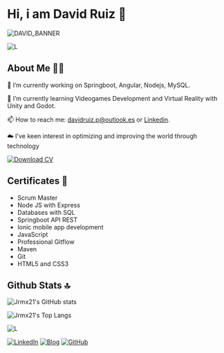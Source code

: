 # Hi, i am David Ruiz 👋

![DAVID_BANNER](https://github.com/user-attachments/assets/d161be89-7132-402d-beb7-8728b1e6a7ef)

![L](https://user-images.githubusercontent.com/73097560/115834477-dbab4500-a447-11eb-908a-139a6edaec5c.gif)

## About Me 👨‍🎓

🔭 I’m currently working on Springboot, Angular, Nodejs, MySQL.

🌱 I’m currently learning Videogames Development and Virtual Reality with Unity and Godot.

📫 How to reach me: davidruiz.p@outlook.es or [Linkedin](https://www.linkedin.com/in/david-ruiz-peña-13a2b8263/).

☁️ I've keen interest in optimizing and improving the world through technology

[![Download CV](https://img.shields.io/badge/Download_CV-green?style=for-the-badge)](https://github.com/user-attachments/files/18098890/CV_DAVID_RUIZ_PENA.pdf)

## Certificates 📑
- Scrum Master
- Node JS with Express
- Databases with SQL
- Springboot API REST
- Ionic mobile app development
- JavaScript
- Professional Gitflow
- Maven
- Git
- HTML5 and CSS3

## Github Stats 🔝

![Jrmx21's GitHub stats](https://github-readme-stats.vercel.app/api?username=Jrmx21&show_icons=true&theme=radical)

![Jrmx21's Top Langs](https://github-readme-stats.vercel.app/api/top-langs/?username=Jrmx21&layout=compact&theme=radical)

![L](https://user-images.githubusercontent.com/73097560/115834477-dbab4500-a447-11eb-908a-139a6edaec5c.gif)

[![LinkedIn](https://cdn.jsdelivr.net/gh/devicons/devicon@latest/icons/linkedin/linkedin-plain.svg)](https://www.linkedin.com/in/david-ruiz-peña-13a2b8263/)
[![Blog](https://cdn.jsdelivr.net/gh/devicons/devicon@latest/icons/blog/blog-original.svg)](https://www.tublog.com)
[![GitHub](https://cdn.jsdelivr.net/gh/devicons/devicon@latest/icons/github/github-original.svg)](https://github.com/Jrmx21)
